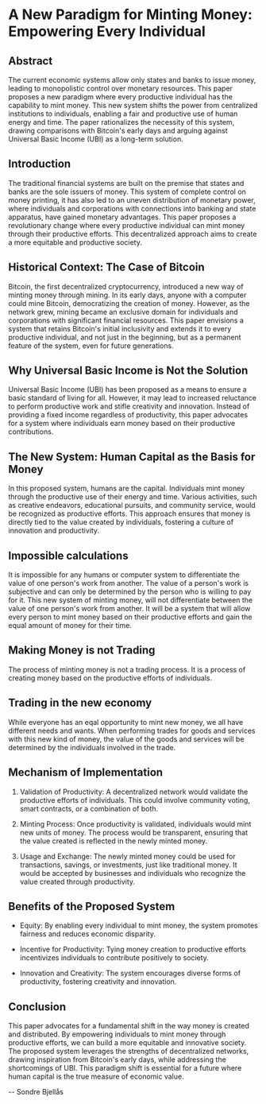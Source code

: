 # A New Paradigm for Minting Money: Empowering Every Individual

## Abstract

The current economic systems allow only states and banks to issue money, leading to monopolistic control over monetary resources. This paper proposes a new paradigm where every productive individual has the capability to mint money. This new system shifts the power from centralized institutions to individuals, enabling a fair and productive use of human energy and time. The paper rationalizes the necessity of this system, drawing comparisons with Bitcoin's early days and arguing against Universal Basic Income (UBI) as a long-term solution.

## Introduction

The traditional financial systems are built on the premise that states and banks are the sole issuers of money. This system of complete control on money printing, it has also led to an uneven distribution of monetary power, where individuals and corporations with connections into banking and state apparatus, have gained monetary advantages. This paper proposes a revolutionary change where every productive individual can mint money through their productive efforts. This decentralized approach aims to create a more equitable and productive society.

## Historical Context: The Case of Bitcoin

Bitcoin, the first decentralized cryptocurrency, introduced a new way of minting money through mining. In its early days, anyone with a computer could mine Bitcoin, democratizing the creation of money. However, as the network grew, mining became an exclusive domain for individuals and corporations with significant financial resources. This paper envisions a system that retains Bitcoin's initial inclusivity and extends it to every productive individual, and not just in the beginning, but as a permanent feature of the system, even for future generations.

## Why Universal Basic Income is Not the Solution

Universal Basic Income (UBI) has been proposed as a means to ensure a basic standard of living for all. However, it may lead to increased reluctance to perform productive work and stifle creativity and innovation. Instead of providing a fixed income regardless of productivity, this paper advocates for a system where individuals earn money based on their productive contributions.

## The New System: Human Capital as the Basis for Money

In this proposed system, humans are the capital. Individuals mint money through the productive use of their energy and time. Various activities, such as creative endeavors, educational pursuits, and community service, would be recognized as productive efforts. This approach ensures that money is directly tied to the value created by individuals, fostering a culture of innovation and productivity.

## Impossible calculations

It is impossible for any humans or computer system to differentiate the value of one person's work from another. The value of a person's work is subjective and can only be determined by the person who is willing to pay for it. This new system of minting money, will not differentiate between the value of one person's work from another. It will be a system that will allow every person to mint money based on their productive efforts and gain the equal amount of money for their time.

## Making Money is not Trading

The process of minting money is not a trading process. It is a process of creating money based on the productive efforts of individuals.

## Trading in the new economy

While everyone has an eqal opportunity to mint new money, we all have different needs and wants. When performing trades for goods and services with this new kind of money, the value of the goods and services will be determined by the individuals involved in the trade.

## Mechanism of Implementation

1. Validation of Productivity: A decentralized network would validate the productive efforts of individuals. This could involve community voting, smart contracts, or a combination of both.

2. Minting Process: Once productivity is validated, individuals would mint new units of money. The process would be transparent, ensuring that the value created is reflected in the newly minted money.

3. Usage and Exchange: The newly minted money could be used for transactions, savings, or investments, just like traditional money. It would be accepted by businesses and individuals who recognize the value created through productivity.

## Benefits of the Proposed System

- Equity: By enabling every individual to mint money, the system promotes fairness and reduces economic disparity.

- Incentive for Productivity: Tying money creation to productive efforts incentivizes individuals to contribute positively to society.

- Innovation and Creativity: The system encourages diverse forms of productivity, fostering creativity and innovation.

## Conclusion

This paper advocates for a fundamental shift in the way money is created and distributed. By empowering individuals to mint money through productive efforts, we can build a more equitable and innovative society. The proposed system leverages the strengths of decentralized networks, drawing inspiration from Bitcoin's early days, while addressing the shortcomings of UBI. This paradigm shift is essential for a future where human capital is the true measure of economic value.

-- Sondre Bjellås